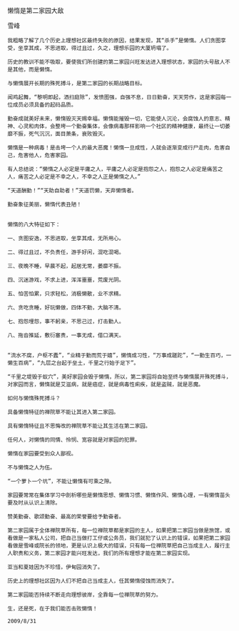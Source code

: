 懒惰是第二家园大敌

雪峰


    我粗略了解了几个历史上理想社区最终失败的原因，结果发现，其“杀手”是懒惰。人们贪图享受，坐享其成，不思进取，得过且过，久之，理想乐园的大厦坍塌了。

    历史的教训不能不吸取，要使我们所创建的第二家园兴旺发达进入理想状态，家园的头号敌人不是其他，而是懒惰。

    与懒惰展开长期的殊死搏斗，是第二家园的长期战略目标。

    闻鸡起舞，“黎明即起，洒扫庭除”，发愤图强，自强不息，日日勤奋，天天劳作，这是家园每一位成员必须具备的起码品质。

    勤奋成就美好未来，懒惰毁灭天赐幸福。懒惰能摧毁一切，它能使人沉沦，会腐蚀人的意志、精神、心灵和肉体，会整垮一个勤奋集体，会像病毒那样影响一个社区的精神健康，最终让一切萎靡不振，死气沉沉，面目萧条，衰败毁灭。

    懒惰是一种病毒！是击垮一个人的最大恶魔！懒惰一旦成性，人就会逐渐变成行尸走肉，危害自己，危害他人，危害家园。

    有人总结说：“懒惰之人必定是平庸之人，平庸之人必定是抱怨之人，抱怨之人必定是痛苦之人，痛苦之人必定是不幸之人，不幸之人正是懒惰之人。”

    “天道酬勤！”“天助自助者！”天道罚懒，天弃懒惰者。

    勤奋象征美丽，懒惰代表丑陋！


    懒惰的八大特征如下：

    一、贪图安逸，不思进取，坐享其成，无所用心。

    二、得过且过，不负责任，游手好闲，混吃混喝。

    三、夜晚不睡，早晨不起，起居无常，萎靡不振。

    四、沉迷游戏，不求上进，浑浑噩噩，荒废光阴。

    五、怕苦怕累，只求轻松，消极懒散，业不求精。

    六、贪吃贪睡，好玩懒做，四体不勤，大脑不清。

    七、抱怨埋怨，事不躬亲，不思己过，打击勤人。

    八、拖沓推延，敷衍塞责，一事无成，借口满天。


    “流水不腐，户枢不蠹”，“业精于勤而荒于嬉”，懒惰成习性，“万事成蹉跎”，“一勤生百巧，一懒生百病”，“九层之台起于垒土，千里之行始于足下”。

    “千里之堤毁于蚁穴”，美好家园会毁于懒惰，所以，第二家园将自始至终与懒惰展开殊死搏斗，对家园而言，懒惰就是艾滋病，就是癌症，就是病毒性痢疾，就是盗贼，就是恶魔。

    如何与懒惰殊死搏斗？

    具备懒惰特征的禅院草不能让其进入第二家园。

    具有懒惰特征且不思悔改的禅院草不能让其生活在第二家园。

    任何人，对懒惰的同情、怜悯、宽容就是对家园的犯罪。

    懒惰在家园要受到众人鄙视。

    不与懒惰之人为伍。

    “一个萝卜一个坑”，不能让懒惰有可乘之隙。

    家园要常常在集体学习中剖析哪些是懒惰思想、懒惰习惯、懒惰作风、懒惰心理，一有懒惰苗头要及时从认识上清除。

    赞美勤奋、歌颂勤奋、最高的荣誉要给予勤奋者。

    第二家园属于全体禅院草所有，每一位禅院草都是家园的主人，如果把第二家园当做是旅馆，或看做是一家私人公司，把自己当做打工仔或公务员，我们就犯了认识上的错误，如果把第二家园看做是雪峰或院长的领地，更是认识上极大的错误，只有每一位禅院草把自己当成主人，履行主人职责和义务，第二家园才能兴旺发达，我们的所有理想才能在第二家园实现。

    亚当和夏娃因为不珍惜，伊甸园消失了。

    历史上的理想社区因为人们不把自己当成主人，任其懒惰侵蚀而消失了。

    第二家园能否持续不断走向理想彼岸，全靠每一位禅院草的努力。

    生，还是死，在于我们能否击败懒惰！

    2009/8/31



